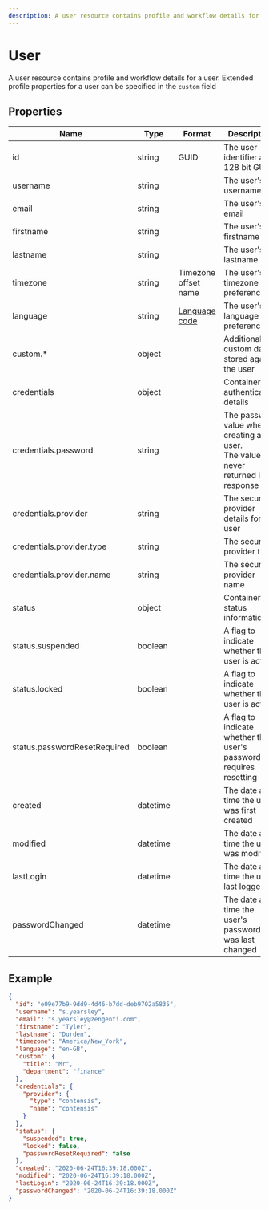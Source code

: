 ```yaml
---
description: A user resource contains profile and workflow details for a user.
---
```


# User

A user resource contains profile and workflow details for a user. Extended profile properties for a user can be specified in the `custom` field

## Properties

| Name                         | Type     | Format                            | Description                                                                           |
| ---------------------------- | -------- | --------------------------------- | ------------------------------------------------------------------------------------- |
| id                           | string   | GUID                              | The user identifier as a 128 bit GUID.                                                |
| username                     | string   |                                   | The user's username                                                                   |
| email                        | string   |                                   | The user's email                                                                      |
| firstname                    | string   |                                   | The user's firstname                                                                  |
| lastname                     | string   |                                   | The user's lastname                                                                   |
| timezone                     | string   | Timezone offset name              | The user's timezone preference                                                        |
| language                     | string   | [Language code](/localization.md) | The user's language preference                                                        |
| custom.\*                    | object   |                                   | Additional custom data stored against the user                                        |
| credentials                  | object   |                                   | Container for authentication details                                                  |
| credentials.password         | string   |                                   | The password value when creating a user.<br>The value is never returned in a response |
| credentials.provider         | string   |                                   | The security provider details for the user                                            |
| credentials.provider.type    | string   |                                   | The security provider type                                                            |
| credentials.provider.name    | string   |                                   | The security provider name                                                            |
| status                       | object   |                                   | Container for status information                                                      |
| status.suspended             | boolean  |                                   | A flag to indicate whether the user is active                                         |
| status.locked                | boolean  |                                   | A flag to indicate whether the user is active                                         |
| status.passwordResetRequired | boolean  |                                   | A flag to indicate whether the user's password requires resetting                     |
| created                      | datetime |                                   | The date and time the user was first created                                          |
| modified                     | datetime |                                   | The date and time the user was modified                                               |
| lastLogin                    | datetime |                                   | The date and time the user last logged-in                                             |
| passwordChanged              | datetime |                                   | The date and time the user's password was last changed                                |

## Example

```json
{
  "id": "e09e77b9-9dd9-4d46-b7dd-deb9702a5835",
  "username": "s.yearsley",
  "email": "s.yearsley@zengenti.com",
  "firstname": "Tyler",
  "lastname": "Durden",
  "timezone": "America/New_York",
  "language": "en-GB",
  "custom": {
    "title": "Mr",
    "department": "finance"
  },
  "credentials": {
    "provider": {
      "type": "contensis",
      "name": "contensis"
    }
  },
  "status": {
    "suspended": true,
    "locked": false,
    "passwordResetRequired": false
  },
  "created": "2020-06-24T16:39:18.000Z",
  "modified": "2020-06-24T16:39:18.000Z",
  "lastLogin": "2020-06-24T16:39:18.000Z",
  "passwordChanged": "2020-06-24T16:39:18.000Z"
}
```
